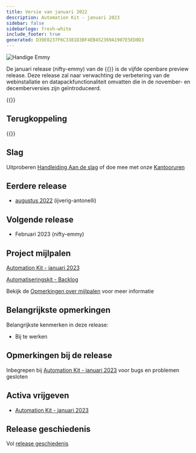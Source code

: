 ```yaml
---
title: Versie van januari 2022
description: Automation Kit - januari 2023
sidebar: false
sidebarlogo: fresh-white
include_footer: true
generated: D39E0237F6C3381D3BF4EB452369A1907E5ED0D3
---
```


<div class="optional">

![Handige Emmy](/images/nifty-emmy.png)

De januari release (nifty-emmy) van de {{<product-name>}} is de vijfde openbare preview release. Deze release zal naar verwachting de verbetering van de webinstallatie en datapackfunctionaliteit omvatten die in de november- en decemberversies zijn geïntroduceerd.

</div>

<div class="optional">

{{<presentationStyles>}}

## Terugkoppeling

{{<questions name="/content/nl/releases/january-2023.json" completed="Bedankt voor het geven van feedback" shownavigationbuttons="false" locale="nl">}}

</div>

<div class="optional">

## Slag

Uitproberen [Handleiding Aan de slag](/nl/get-started) of doe mee met onze [Kantooruren](/nl/office-hours)

## Eerdere release

- [augustus 2022](/nl/releases/december-2022) (ijverig-antonelli)

## Volgende release

- Februari 2023 (nifty-emmy)

## Project mijlpalen

[Automation Kit - januari 2023](https://github.com/orgs/microsoft/projects/486/views/9)

[Automatiseringskit - Backlog](https://github.com/orgs/microsoft/projects/486/views/1)

Bekijk de [Opmerkingen over mijlpalen](/nl/releases/milestones) voor meer informatie

## Belangrijkste opmerkingen

Belangrijkste kenmerken in deze release:

- Bij te werken

## Opmerkingen bij de release

Inbegrepen bij [Automation Kit - januari 2023](https://github.com/microsoft/powercat-automation-kit/releases/tag/AutomationKit-January2023) voor bugs en problemen gesloten

## Activa vrijgeven

- [Automation Kit - januari 2023](https://github.com/microsoft/powercat-automation-kit/releases/tag/AutomationKit-January2023)

## Release geschiedenis

Vol [release geschiedenis](/nl/releases)

</div>
